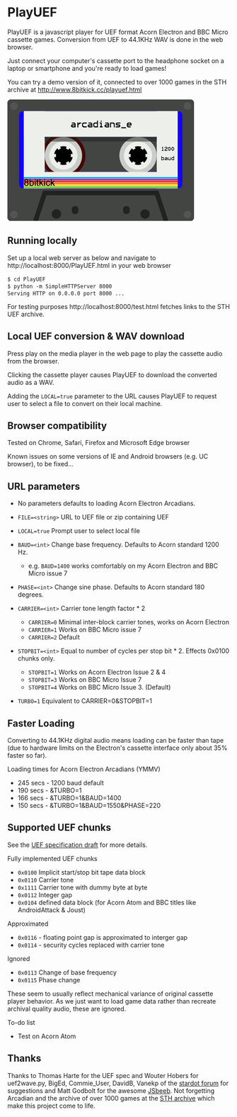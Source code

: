 # PlayUEF
PlayUEF is a javascript player for UEF format Acorn Electron and BBC Micro cassette games. Conversion from UEF to 44.1KHz WAV is done in the web browser.

Just connect your computer's cassette port to the headphone socket on a laptop or smartphone and you're ready to load games!

You can try a demo version of it, connected to over 1000 games in the STH archive at http://www.8bitkick.cc/playuef.html


![Cassette player](/docs/tape.gif?raw=true)

Running locally
---------------

Set up a local web server as below and navigate to http://localhost:8000/PlayUEF.html in your web browser

    $ cd PlayUEF
    $ python -m SimpleHTTPServer 8000
    Serving HTTP on 0.0.0.0 port 8000 ...

For testing purposes http://localhost:8000/test.html fetches links to the STH UEF archive.

Local UEF conversion & WAV download
-----------------------------------
Press play on the media player in the web page to play the cassette audio from the browser.

Clicking the cassette player causes PlayUEF to download the converted audio as a WAV.

Adding the `LOCAL=true` parameter to the URL causes PlayUEF to request user to select a file to convert on their local machine.

Browser compatibility
---------------------

Tested on Chrome, Safari, Firefox and Microsoft Edge browser

Known issues on some versions of IE and Android browsers (e.g. UC browser), to be fixed...


URL parameters
--------------

* No parameters defaults to loading Acorn Electron Arcadians.

* `FILE=<string>` URL to UEF file or zip containing UEF

* `LOCAL=true` Prompt user to select local file

* `BAUD=<int>` Change base frequency. Defaults to Acorn standard 1200 Hz.
  * e.g. `BAUD=1400` works comfortably on my Acorn Electron and BBC Micro issue 7

* `PHASE=<int>` Change sine phase. Defaults to Acorn standard 180 degrees.

* `CARRIER=<int>` Carrier tone length factor * 2
  * `CARRIER=0` Minimal inter-block carrier tones, works on Acorn Electron
  * `CARRIER=1` Works on BBC Micro issue 7
  * `CARRIER=2` Default

* `STOPBIT=<int>` Equal to number of cycles per stop bit * 2. Effects 0x0100 chunks only.
  * `STOPBIT=1` Works on Acorn Electron Issue 2 & 4
  * `STOPBIT=3` Works on BBC Micro Issue 7
  * `STOPBIT=4` Works on BBC Micro Issue 3. (Default)


* `TURBO=1` Equivalent to CARRIER=0&STOPBIT=1


Faster Loading
--------------
Converting to 44.1KHz digital audio means loading can be faster than tape (due to hardware limits on the Electron's cassette interface only about 35% faster so far).

Loading times for Acorn Electron Arcadians (YMMV)

* 245 secs - 1200 baud default
* 190 secs - &TURBO=1
* 166 secs - &TURBO=1&BAUD=1400
* 150 secs - &TURBO=1&BAUD=1550&PHASE=220

Supported UEF chunks
--------------------
See the [UEF specification draft](/docs/UEFspecification.html) for more details.

Fully implemented UEF chunks
* `0x0100` Implicit start/stop bit tape data block
* `0x0110` Carrier tone
* `0x1111` Carrier tone with dummy byte at byte
* `0x0112` Integer gap
* `0x0104` defined data block (for Acorn Atom and BBC titles like AndroidAttack & Joust)

Approximated

* `0x0116` - floating point gap is approximated to interger gap
* `0x0114` - security cycles replaced with carrier tone

Ignored
* `0x0113` Change of base frequency
* `0x0115` Phase change

These seem to usually reflect mechanical variance of original cassette player behavior. As we just want to load game data rather than recreate archival quality audio, these are ignored.

To-do list
* Test on Acorn Atom


Thanks
------
Thanks to Thomas Harte for the UEF spec and Wouter Hobers for uef2wave.py, BigEd, Commie_User, DavidB, Vanekp of the [stardot forum](http://stardot.org.uk) for suggestions and Matt Godbolt for the awesome [JSbeeb](https://github.com/mattgodbolt/jsbeeb). Not forgetting Arcadian and the archive of over 1000 games at the [STH archive](http://www.stairwaytohell.com/electron/uefarchive/) which make this project come to life.
